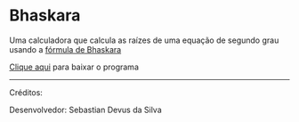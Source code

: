 # Bhaskara
Uma calculadora que calcula as raízes de uma equação de segundo grau usando a [fórmula de Bhaskara](https://pt.wikipedia.org/wiki/F%C3%B3rmula_quadr%C3%A1tica)

[Clique aqui](https://github.com/SebastianDevus/Bhaskara/raw/main/Calculadora%20de%20Bhaskara.zip) para baixar o programa

---

Créditos:

Desenvolvedor: Sebastian Devus da Silva
